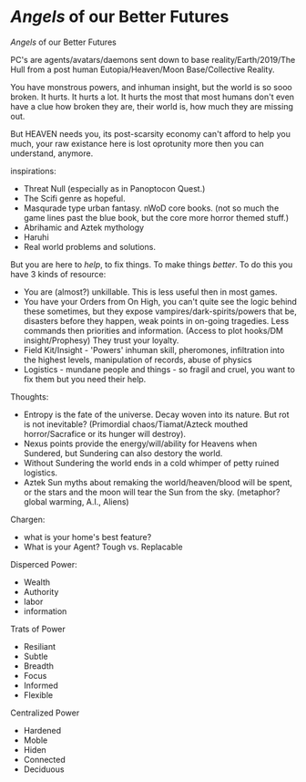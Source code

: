# _Angels_ of our Better Futures

_Angels_ of our Better Futures

PC's are agents/avatars/daemons sent down to base reality/Earth/2019/The Hull from a post human Eutopia/Heaven/Moon Base/Collective Reality.

You have monstrous powers, and inhuman insight, but the world is so sooo broken. It hurts. It hurts a lot. It hurts the most that most humans don't even have a clue how broken they are, their world is, how much they are missing out.

But HEAVEN needs you, its post-scarsity economy can't afford to help you much, your raw existance here is lost oprotunity more then you can understand, anymore.

inspirations:
- Threat Null (especially as in Panoptocon Quest.)
- The Scifi genre as hopeful.
- Masqurade type urban fantasy. nWoD core books. (not so much the game lines past the blue book, but the core more horror themed stuff.)  
- Abrihamic and Aztek mythology
- Haruhi
- Real world problems and solutions.

But you are here to _help_, to fix things. To make things _better_. To do this you have 3 kinds of resource:
- You are (almost?) unkillable. This is less useful then in most games.
- You have your Orders from On High, you can't quite see the logic behind these sometimes, but they expose vampires/dark-spirits/powers that be, disasters before they happen, weak points in on-going tragedies. Less commands then priorities and information. (Access to plot hooks/DM insight/Prophesy) They trust your loyalty.
- Field Kit/Insight - 'Powers' inhuman skill, pheromones, infiltration into the highest levels, manipulation of records, abuse of physics
- Logistics - mundane people and things - so fragil and cruel, you want to fix them but you need their help.

Thoughts:
- Entropy is the fate of the universe. Decay woven into its nature. But rot is not inevitable? (Primordial chaos/Tiamat/Azteck mouthed horror/Sacrafice or its hunger will destroy).
- Nexus points provide the energy/will/ability for Heavens when Sundered, but Sundering can also destory the world.
- Without Sundering the world ends in a cold whimper of petty ruined logistics.
- Aztek Sun myths about remaking the world/heaven/blood will be spent, or the stars and the moon will tear the Sun from the sky. (metaphor? global warming, A.I., Aliens)

Chargen:
- what is your home's best feature?
- What is your Agent? Tough vs. Replacable

Disperced Power:
- Wealth
- Authority
- labor
- information

Trats of Power
- Resiliant
- Subtle
- Breadth
- Focus
- Informed
- Flexible

Centralized Power
- Hardened
- Moble
- Hiden
- Connected
- Deciduous 

